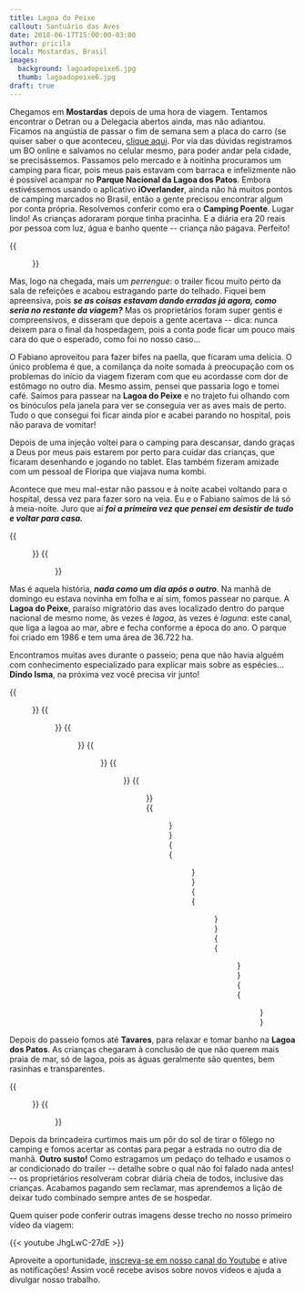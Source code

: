 ```yaml
---
title: Lagoa do Peixe
callout: Santuário das Aves
date: 2018-06-17T15:00:00-03:00
author: pricila
local: Mostardas, Brasil
images:
  background: lagoadopeixe6.jpg
  thumb: lagoadopeixe6.jpg
draft: true
---
```


Chegamos em **Mostardas** depois de uma hora de viagem. Tentamos encontrar o Detran ou a Delegacia abertos ainda, mas não adiantou. Ficamos na angústia de passar o fim de semana sem a placa do carro (se quiser saber o que aconteceu, [clique aqui](/blog/bacupari). Por via das dúvidas registramos um BO online e salvamos no celular mesmo, para poder andar pela cidade, se precisássemos. Passamos pelo mercado e à noitinha procuramos um camping para ficar, pois meus pais estavam com barraca e infelizmente não é possível acampar no **Parque Nacional da Lagoa dos Patos**. Embora estivéssemos usando o aplicativo **iOverlander**, ainda não há muitos pontos de camping marcados no Brasil, então a gente precisou encontrar algum por conta própria. Resolvemos conferir como era o **Camping Poente**. Lugar lindo! As crianças adoraram porque tinha pracinha. E a diária era 20 reais por pessoa com luz, água e banho quente -- criança não pagava. Perfeito! 

<div class="clearfix">
{{<figure "mostardas1.jpg" "O primeiro pôr do sol de muitos outros lindos que ainda veríamos" "float-center">}}
</div>

Mas, logo na chegada, mais um *perrengue*: o trailer ficou muito perto da sala de refeições e acabou estragando parte do telhado. Fiquei bem apreensiva, pois ***se as coisas estavam dando erradas já agora, como seria no restante da viagem?*** Mas os proprietários foram super gentis e compreensivos, e disseram que depois a gente acertava -- dica: nunca deixem para o final da hospedagem, pois a conta pode ficar um pouco mais cara do que o esperado, como foi no nosso caso...

O Fabiano aproveitou para fazer bifes na paella, que ficaram uma delícia. O único problema é que, a comilança da noite somada à preocupação com os problemas do início da viagem fizeram com que eu acordasse com dor de estômago no outro dia. Mesmo assim, pensei que passaria logo e tomei café. Saímos para passear na **Lagoa do Peixe** e no trajeto fui olhando com os binóculos pela janela para ver se conseguia ver as aves mais de perto. Tudo o que consegui foi ficar ainda pior e acabei parando no hospital, pois não parava de vomitar!

Depois de uma injeção voltei para o camping para descansar, dando graças a Deus por meus pais estarem por perto para cuidar das crianças, que ficaram desenhando e jogando no tablet. Elas também fizeram amizade com um pessoal de Floripa que viajava numa kombi.

Acontece que meu mal-estar não passou e à noite acabei voltando para o hospital, dessa vez para fazer soro na veia. Eu e o Fabiano saímos de lá só à meia-noite. Juro que aí ***foi a primeira vez que pensei em desistir de tudo e voltar para casa.***

<div class="clearfix">
{{<figure "mostardas3.jpg" "Enquanto a mamãe se recuperava, a criançada aproveitou para pintar o 7" "float-left">}}
{{<figure "mostardas2.jpg" "Muita vitamina 'S', hehehe" "float-right">}}
</div>

Mas é aquela história, ***nada como um dia após o outro***. Na manhã de domingo eu estava novinha em folha e aí sim, fomos passear no parque. A **Lagoa do Peixe**, paraíso migratório das aves localizado dentro do parque nacional de mesmo nome, às vezes é *lagoa*, às vezes é *laguna*: este canal, que liga a lagoa ao mar, abre e fecha conforme a época do ano. O parque foi criado em 1986 e tem uma área de 36.722 ha.

Encontramos muitas aves durante o passeio; pena que não havia alguém com conhecimento especializado para explicar mais sobre as espécies... **Dindo Isma**, na próxima vez você precisa vir junto!

<div class="clearfix">
{{<figure "lagoadopeixe1.jpg" "'Estrada' para chegar na praia" "float-left">}}
{{<figure "lagoadopeixe2.jpg" "Nem parece que eu tinha passado o dia anterior no hospital" "float-right">}}
{{<figure "lagoadopeixe2a.jpg" "Turma entusiasmada para o passeio" "float-right">}}
{{<figure "lagoadopeixe2b.jpg" "Vovô participando junto do início da viagem" "float-left">}}
{{<figure "lagoadopeixe3.jpg" "Aves de todas as espécies e tamanhos" "float-left">}}
{{<figure "lagoadopeixe4.jpg" "O que restou de um barco" "float-right">}}
{{<figure "lagoadopeixe5.jpg" "Muitos peixes mortos..." "float-left">}}
{{<figure "lagoadopeixe7.jpg" "... e tartarugas também" "float-right">}}
{{<figure "lagoadopeixe8.jpg" "Nessa época do ano o canal está cheio" "float-left">}}
{{<figure "lagoadopeixe9.jpg" "Os pescadores aproveitam!" "float-right">}}
{{<figure "lagoadopeixe6.jpg" "Paisagem linda e melancólica ao mesmo tempo" "float-center">}}
</div>

Depois do passeio fomos até **Tavares**, para relaxar e tomar banho na **Lagoa dos Patos**. As crianças chegaram à conclusão de que não querem mais praia de mar, só de lagoa, pois as águas geralmente são quentes, bem rasinhas e transparentes.

<div class="clearfix">
{{<figure "lagoadospatos1.jpg" "Vontade de passar vários dias num lugar assim" "float-left">}}
{{<figure "lagoadospatos2.jpg" "Praia agora, só de lagoa" "float-right">}}
</div>

Depois da brincadeira curtimos mais um pôr do sol de tirar o fôlego no camping e fomos acertar as contas para pegar a estrada no outro dia de manhã. **Outro susto!** Como estragamos um pedaço do telhado e usamos o ar condicionado do trailer -- detalhe sobre o qual não foi falado nada antes! -- os proprietários resolveram cobrar diária cheia de todos, inclusive das crianças. Acabamos pagando sem reclamar, mas aprendemos a lição de deixar tudo combinado sempre antes de se hospedar.

Quem quiser pode conferir outras imagens desse trecho no nosso primeiro vídeo da viagem:

{{< youtube JhgLwC-27dE >}}

Aproveite a oportunidade, [inscreva-se em nosso canal do Youtube](https://www.youtube.com/6overlanders?sub_confirmation=1) e ative as notificações! Assim você recebe avisos sobre novos vídeos e ajuda a divulgar nosso trabalho.